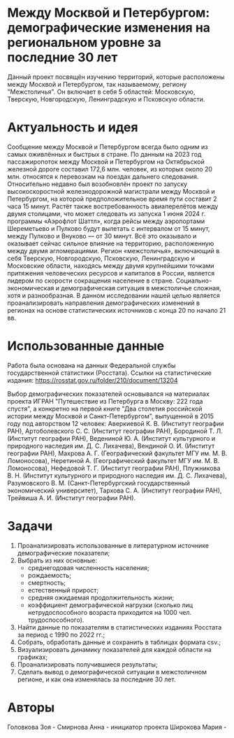 # Между Москвой и Петербургом: демографические изменения на региональном уровне за последние 30 лет

Данный проект посвящён изучению территорий, которые расположены между Москвой и Петербургом, так называемому, региону "Межстоличья". Он включает в себя 5 областей: Московскую, Тверскую, Новгородскую, Ленинградскую и Псковскую области.

# Актуальность и идея 
Сообщение между Москвой и Петербургом всегда было одним из самых оживлённых и быстрых в стране. По данным на 2023 год пассажиропоток между Москвой и Петербургом на Октябрьской железной дороге составил 172,6 млн. человек, из которых около 20 млн. относятся к перевозкам на поездах дальнего следования. Относительно недавно был возобновлён проект по запуску высокоскоростной железнодорожной магистрали между Москвой и Петербургом, на которой предположительное время пути составит 2 часа 15 минут. Растёт также востребованность авиаперелётов между двумя столицами, что может следовать из запуска 1 июня 2024 г. программы «Аэрофлот Шаттл», когда рейсы между аэропортами Шереметьево и Пулково будут вылетать с интервалом от 15 минут, между Пулково и Внуково — от 30 минут. Всё это оказывало и оказывает сейчас сильное влияние на территорию, расположенную между двумя агломерациями. Регион «межстоличья», включающий в себя Тверскую, Новгородскую, Псковскую, Ленинградскую и Московские области, находясь между двумя крупнейшими точками притяжения человеческих ресурсов и капиталов в России, является лидером по скорости сокращения население в стране.
Социально-экономическая и демографическая ситуация в межстоличье сложная, хотя и разнообразная. В данном исследовании нашей целью является проанализировать направления демографических изменений в регионах на основе статистических источников с конца 20 по начало 21 вв. 


# Использованные данные
Работа была основана на данных Федеральной службы государственной статистики (Росстата). 
Ссылки на статистические издания: https://rosstat.gov.ru/folder/210/document/13204 

Выбор демографических показателей основывался на материалах проекта ИГРАН "Путешествие из Петербурга в Москву: 222 года спустя", а конкретно на первой книге "Два столетия российской истории между Москвой и Санкт-Петербургом", выпущенной в 2015 году под авторством 12 человек: Аверкиевой К. В. (Институт географии РАН), Артоболевского С. С. (Институт географии РАН), Бородиной Т. Л. (Институт географии РАН), Ведениной Ю. А. (Институт культурного и природного наследия им. Д. С. Лихачева), Вендиной О. И. (Институт географии РАН), Махрова А. Г. (Географический факультет МГУ им. М. В. Ломоносова), Неретиной А. (Географический факультет МГУ им. М. В. Ломоносова), Нефедовой Т. Г. (Институт географии РАН), Плужникова В. Н. (Институт культурного и природного наследия им. Д. С. Лихачева), Разумовского В. М. (Санкт-Петербургский государственный экономический университет), Тархова С. А. (Институт географии РАН), Трейвиша А. И. (Институт географии РАН).


# Задачи
1) Проанализировать использованные в литературном источнике демографические показатели;
2) Выбрать из них основные:
   - среднегодовая численность населения;
   - рождаемость;
   - смертность;
   - естественный прирост;
   - средняя ожидаемая продолжительность жизни;
   - коэффициент демографической нагрузки (сколько лиц нетрудоспособного возраста приходится на 1000 чел. трудоспособного).
3) Найти данные по показателям в статистических изданиях Росстата за период с 1990 по 2022 гг.;
4) Собрать, обработать данные и сохранить в таблицах формата csv.;
5) Визуализировать динамику показателей для каждой области на графиках;
6) Проанализировать получившиеся результаты;
7) Сделать вывод о демографической ситуации в межстоличном регионе, и как она изменялась за последние 30 лет.

# Авторы
Головкова Зоя - 
Смирнова Анна - инициатор проекта
Широкова Мария - 
